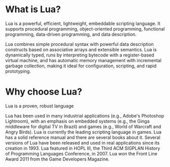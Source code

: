 
# What is Lua?
Lua is a powerful, efficient, lightweight, embeddable scripting language. It supports procedural programming, object-oriented 
programming, functional programming, data-driven programming, and data description.

Lua combines simple procedural syntax with powerful data description constructs based on associative arrays and extensible 
semantics. Lua is dynamically typed, runs by interpreting bytecode with a register-based virtual machine, and has automatic
memory management with incremental garbage collection, making it ideal for configuration, scripting, and rapid prototyping.

# Why choose Lua?
Lua is a proven, robust language

Lua has been used in many industrial applications (e.g., Adobe's Photoshop Lightroom), with an emphasis on embedded systems 
(e.g., the Ginga middleware for digital TV in Brazil) and games (e.g., World of Warcraft and Angry Birds). Lua is currently the 
leading scripting language in games. Lua has a solid reference manual and there are several books about it. Several versions of
Lua have been released and used in real applications since its creation in 1993. Lua featured in HOPL III, the Third ACM 
SIGPLAN History of Programming Languages Conference, in 2007. Lua won the Front Line Award 2011 from the Game Developers 
Magazine.
